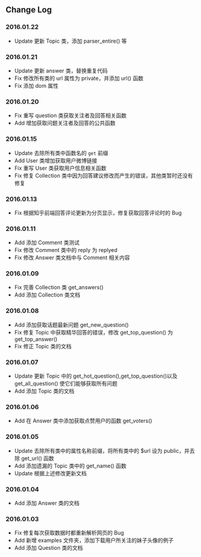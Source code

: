 ## Change Log

### 2016.01.22
- Update 更新 Topic 类，添加 parser_entire() 等

### 2016.01.21
- Update 更新 answer 类，替换重复代码
- Fix 修改所有类的 url 属性为 private，并添加 url() 函数
- Fix 添加 dom 属性

### 2016.01.20
- Fix 重写 question 类获取关注者及回答相关函数
- Add 增加获取问题关注者及回答的公共函数

### 2016.01.15
- Update 去除所有类中函数名的 `get` 前缀
- Add User 类增加获取用户微博链接
- Fix 重写 User 类获取用户信息相关函数
- Fix 修复 Collection 类中因为回答建议修改而产生的错误，其他类暂时还没有修复 

### 2016.01.13
- Fix 根据知乎前端回答评论更新为分页显示，修复获取回答评论时的 Bug

### 2016.01.11
- Add 添加 Comment 类测试
- Fix 修改 Comment 类中的 reply 为 replyed
- Fix 修改 Answer 类文档中与 Comment 相关内容

### 2016.01.09
- Fix 完善 Collection 类 get_answers()
- Add 添加 Collection 类文档

### 2016.01.08
- Add 添加获取话题最新问题 get_new_question()
- Fix 修复 Topic 中获取精华回答的错误，修改 get_top_question() 为 get_top_answer()
- Fix 修正 Topic 类的文档

### 2016.01.07
- Update 更新 Topic 中的 get_hot_question(),get_top_question()以及 get_all_question() 使它们能够获取所有问题
- Add 添加 Topic 类的文档

### 2016.01.06
- Add 在 Answer 类中添加获取点赞用户的函数 get_voters()

### 2016.01.05
- Update 去除所有类中的属性名称前缀，将所有类中的 $url 设为 public，并去除 get_url() 函数
- Add 添加遗漏的 Topic 类中的 get_name() 函数
- Update 根据上述修改更新文档

### 2016.01.04
- Add 添加 Answer 类的文档

### 2016.01.03
- Fix 修复每次获取数据时都重新解析网页的 Bug
- Add 新增 examples 文件夹，添加下载用户所关注的妹子头像的例子
- Add 添加 Question 类的文档